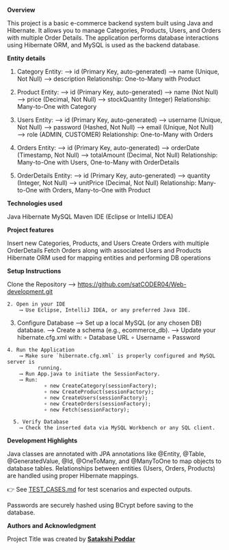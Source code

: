 **Overview**

This project is a basic e-commerce backend system built using Java and Hibernate. It allows you to manage Categories, Products, Users, and Orders with multiple Order Details. The application performs database interactions using Hibernate ORM, and MySQL is used as the backend database.

**Entity details**

1. Category Entity: 
          ⟶ id (Primary Key, auto-generated) 
          ⟶ name (Unique, Not Null) 
          ⟶ description 
          Relationship: One-to-Many with Product 

2. Product Entity: 
           ⟶ id (Primary Key, auto-generated) 
           ⟶ name (Not Null) 
           ⟶ price (Decimal, Not Null) 
           ⟶ stockQuantity (Integer) 
           Relationship: Many-to-One with Category

3. Users Entity: 
            ⟶ id (Primary Key, auto-generated) 
            ⟶ username (Unique, Not Null) 
            ⟶ password (Hashed, Not Null) 
            ⟶ email (Unique, Not Null) 
            ⟶ role (ADMIN, CUSTOMER) 
            Relationship: One-to-Many with Orders 

4. Orders Entity: 
             ⟶ id (Primary Key, auto-generated) 
             ⟶ orderDate (Timestamp, Not Null) 
             ⟶ totalAmount (Decimal, Not Null) 
             Relationship: Many-to-One with Users, One-to-Many with OrderDetails 

5. OrderDetails Entity: 
              ⟶ id (Primary Key, auto-generated) 
              ⟶ quantity (Integer, Not Null) 
              ⟶ unitPrice (Decimal, Not Null) 
              Relationship: Many-to-One with Orders, Many-to-One with Product
   
**Technologies used**

Java
Hibernate
MySQL
Maven
IDE (Eclipse or IntelliJ IDEA)

**Project features**

Insert new Categories, Products, and Users
Create Orders with multiple OrderDetails
Fetch Orders along with associated Users and Products
Hibernate ORM used for mapping entities and performing DB operations

**Setup Instructions**

 Clone the Repository
        ⟶ https://github.com/satCODER04/Web-development.git

    2. Open in your IDE
        ⟶ Use Eclipse, IntelliJ IDEA, or any preferred Java IDE.

   3. Configure Database
        ⟶ Set up a local MySQL (or any chosen DB) database.
        ⟶ Create a schema (e.g., ecommerce_db).
        ⟶ Update your hibernate.cfg.xml with:
                ∘ Database URL
                ∘ Username
                ∘ Password

    4. Run the Application
        ⟶ Make sure `hibernate.cfg.xml` is properly configured and MySQL server is 
              running.
        ⟶ Run App.java to initiate the SessionFactory.
        ⟶ Run:
                ∘ new CreateCategory(sessionFactory);
                ∘ new CreateProduct(sessionFactory);
                ∘ new CreateUsers(sessionFactory);
                ∘ new CreateOrders(sessionFactory);
                ∘ new Fetch(sessionFactory);

      5. Verify Database
        ⟶ Check the inserted data via MySQL Workbench or any SQL client.
**Development Highlights**

Java classes are annotated with JPA annotations like @Entity, @Table, @GeneratedValue, @Id, @OneToMany, and @ManyToOne to map objects to database tables.
Relationships between entities (Users, Orders, Products) are handled using proper Hibernate mappings.

👉 See [TEST_CASES.md](./TEST_CASES.md) for test scenarios and expected outputs.

Passwords are securely hashed using BCrypt before saving to the database.

**Authors and Acknowledgment**

Project Title was created by **[Satakshi Poddar](https://github.com/satCODER04)**
